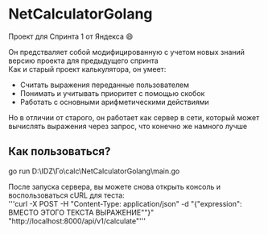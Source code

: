 # NetCalculatorGolang
Проект для Спринта 1 от Яндекса :smile:

Он предстваляет собой модифицированную с учетом новых знаний версию проекта для предыдущего спринта  
Как и старый проект калькулятора, он умеет:
- Считать выражения переданные пользователем
- Понимать и учитывать приоритет с помощью скобок
- Работать с основными арифметическими действиями

Но в отличии от старого, он работает как сервер в сети, который может вычислять выражения через запрос, что конечно же намного лучше

## Как пользоваться?

go run D:\IDZ\Го\calc\NetCalculatorGolang\main.go

После запуска сервера, вы можете снова открыть консоль и воспользоваться cURL для теста:  
'''curl -X POST -H "Content-Type: application/json" -d "{\"expression\": ВМЕСТО ЭТОГО ТЕКСТА ВЫРАЖЕНИЕ\"\"}" "http://localhost:8000/api/v1/calculate"'''